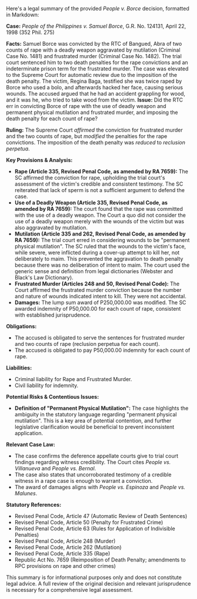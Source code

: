 Here's a legal summary of the provided *People v. Borce* decision, formatted in Markdown:

**Case:** *People of the Philippines v. Samuel Borce*, G.R. No. 124131, April 22, 1998 (352 Phil. 275)

**Facts:** Samuel Borce was convicted by the RTC of Bangued, Abra of two counts of rape with a deadly weapon aggravated by mutilation (Criminal Case No. 1481) and frustrated murder (Criminal Case No. 1482).  The trial court sentenced him to two death penalties for the rape convictions and an indeterminate prison term for the frustrated murder. The case was elevated to the Supreme Court for automatic review due to the imposition of the death penalty. The victim, Regina Baga, testified she was twice raped by Borce who used a bolo, and afterwards hacked her face, causing serious wounds. The accused argued that he had an accident grappling for wood, and it was he, who tried to take wood from the victim.
**Issue:** Did the RTC err in convicting Borce of rape with the use of deadly weapon and permanent physical mutilation and frustrated murder, and imposing the death penalty for each count of rape?

**Ruling:** The Supreme Court *affirmed* the conviction for frustrated murder and the two counts of rape, but *modified* the penalties for the rape convictions. The imposition of the death penalty was *reduced* to *reclusion perpetua*.

**Key Provisions & Analysis:**

*   **Rape (Article 335, Revised Penal Code, as amended by RA 7659):** The SC affirmed the conviction for rape, upholding the trial court's assessment of the victim's credible and consistent testimony. The SC reiterated that lack of sperm is not a sufficient argument to defend the case.
*   **Use of a Deadly Weapon (Article 335, Revised Penal Code, as amended by RA 7659):** The court found that the rape was committed with the use of a deadly weapon. The Court a quo did not consider the use of a deadly weapon merely with the wounds of the victim but was also aggravated by mutilation.
*   **Mutilation (Article 335 and 262, Revised Penal Code, as amended by RA 7659):** The trial court erred in considering wounds to be "permanent physical mutilation". The SC ruled that the wounds to the victim's face, while severe, were inflicted during a cover-up attempt to kill her, not deliberately to maim. This prevented the aggravation to death penalty because there was no deliberation of intent to maim. The court used the generic sense and definition from legal dictionaries (Webster and Black's Law Dictionary).
*   **Frustrated Murder (Articles 248 and 50, Revised Penal Code):**  The Court affirmed the frustrated murder conviction because the number and nature of wounds indicated intent to kill. They were not accidental.
*   **Damages:** The lump sum award of P250,000.00 was modified. The SC awarded indemnity of P50,000.00 for each count of rape, consistent with established jurisprudence.

**Obligations:**

*   The accused is obligated to serve the sentences for frustrated murder and two counts of rape (reclusion perpetua for each count).
*   The accused is obligated to pay P50,000.00 indemnity for each count of rape.

**Liabilities:**

*   Criminal liability for Rape and Frustrated Murder.
*   Civil liability for indemnity.

**Potential Risks & Contentious Issues:**

*   **Definition of "Permanent Physical Mutilation":** The case highlights the ambiguity in the statutory language regarding "permanent physical mutilation". This is a key area of potential contention, and further legislative clarification would be beneficial to prevent inconsistent application.

**Relevant Case Law:**

*   The case confirms the deference appellate courts give to trial court findings regarding witness credibility. The Court cites *People vs. Villanueva* and *People vs. Bernal*.
* The case also states that uncorroborated testimony of a credible witness in a rape case is enough to warrant a conviction.
*   The award of damages aligns with *People vs. Espinoza* and *People vs. Malunes*.

**Statutory References:**

*   Revised Penal Code, Article 47 (Automatic Review of Death Sentences)
*   Revised Penal Code, Article 50 (Penalty for Frustrated Crime)
*   Revised Penal Code, Article 63 (Rules for Application of Indivisible Penalties)
*   Revised Penal Code, Article 248 (Murder)
*   Revised Penal Code, Article 262 (Mutilation)
*   Revised Penal Code, Article 335 (Rape)
*   Republic Act No. 7659 (Reimposition of Death Penalty; amendments to RPC provisions on rape and other crimes)

This summary is for informational purposes only and does not constitute legal advice. A full review of the original decision and relevant jurisprudence is necessary for a comprehensive legal assessment.
